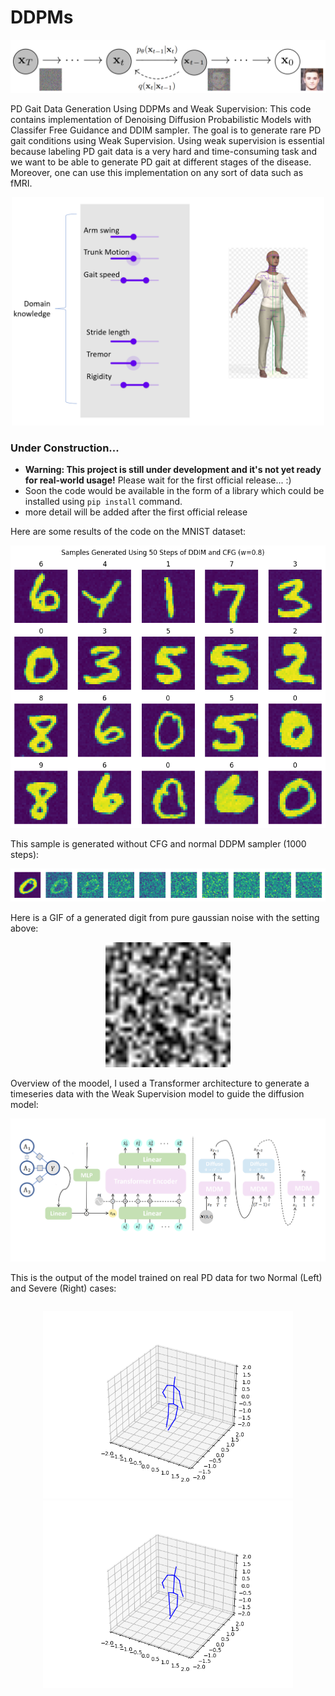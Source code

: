 # DDPMs

<p align="center">
  <img src="figs/diffusion-models-forwardbackward_process_ddpm.png">
</p>

PD Gait Data Generation Using DDPMs and Weak Supervision: This code contains implementation of Denoising Diffusion Probabilistic Models with Classifer Free Guidance and DDIM sampler. The goal is to generate rare PD gait conditions using Weak Supervision. Using weak supervision is essential because labeling PD gait data is a very hard and time-consuming task and we want to be able to generate PD gait at different stages of the disease. Moreover, one can use this implementation on any sort of data such as fMRI.

<p align="center">
  <img src="figs/weak.png"  width="500"> 
</p>

### Under Construction...
* **Warning: This project is still under development and it's not yet ready for real-world usage!** Please wait for the first official release... :)
* Soon the code would be available in the form of a library which could be installed using ```pip install``` command.
* more detail will be added after the first official release

<centre> Here are some results of the code on the MNIST dataset:

<p align="center">
  <img src="figs/download (2).png"">
</p>

<centre> This sample is generated without CFG and normal DDPM sampler (1000 steps):

<p align="center">
  <img src="figs/download (3).png" style="max-width: 270;">
</p>

Here is a GIF of a generated digit from pure gaussian noise with the setting above:

<p align="center">
  <img src="figs/ezgif.com-gif-maker.gif" autoplay loop width="200" height="200" speed="5.0"></video>
</p>

Overview of the moodel, I used a Transformer architecture to generate a timeseries data with the Weak Supervision model to guide the diffusion model:
<p align="center">
  <img src="figs/model.png" style="max-width: 240;">
</p>

This is the output of the model trained on real PD data for two Normal (Left) and Severe (Right) cases:

<div style="display: flex; justify-content: center; align-items: center;">
  <p align="center">
    <img src="figs/skeleton_animation_36_0.gif" autoplay loop width="400" speed="5.0">
    <img src="figs/skeleton_animation_79_1.gif" autoplay loop width="400" speed="5.0">
  </p>
</div>

